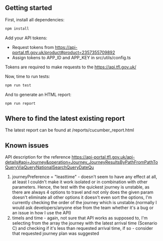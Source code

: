 ## Getting started

First, install all dependencies:

```bash
npm install
```

Add your API tokens: 
- Request tokens from https://api-portal.tfl.gov.uk/product#product=2357355709892
- Assign tokens to APP_ID and APP_KEY in src/utils/config.ts

Tokens are required to make requests to the https://api.tfl.gov.uk/

Now, time to run tests:
```bash
npm run test
```

And to generate an HTML report:
```bash
npm run report
```
## Where to find the latest existing report
The latest report can be found at /reports/cucumber_report.html 

## Known issues
API description for the reference https://api-portal.tfl.gov.uk/api-details#api=Journey&operation=Journey_JourneyResultsByPathFromPathToQueryViaQueryNationalSearchQueryDateQu
1. journeyPreference = "leasttime" - doesn't seem to have any effect at all, at least I couldn't make it work isolated or in combination with other parameters. Hence, the test with the quickest journey is unstable, as there are always 4 options to travel and not only does the given param doesn't eliminate all other options it doesn't even sort the options, I'm currently checking the order of the journey which is unstable.(normally I would ask developers/anyone else from the team whether it's a bug or an issue in how I use the API)
2. timeIs and time - again, not sure that API works as supposed to, I'm selecting from the array the journey with the latest arrival time (Scenario C) and checking if it's less than requested arrival time, if so - consider that requested journey plan was suggested
